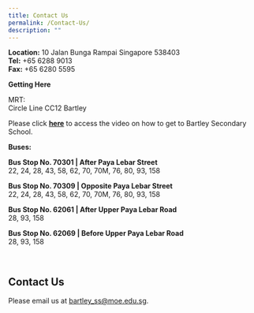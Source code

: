 ```yaml
---
title: Contact Us
permalink: /Contact-Us/
description: ""
---
```

**Location:** 10 Jalan Bunga Rampai Singapore 538403  
**Tel:** +65 6288 9013  
**Fax:** +65 6280 5595

**Getting Here**  
  
MRT:  
Circle Line CC12 Bartley

  
Please click [**here**](https://drive.google.com/file/d/1ArDI9Y4pgO6JVGieJ0Yt1gVoBgOTIGyp/view?ts=63a18764) to access the video on how to get to Bartley Secondary School.

  
**Buses:**  
  
**Bus Stop No. 70301 | After Paya Lebar Street**  
22, 24, 28, 43, 58, 62, 70, 70M, 76, 80, 93, 158

**Bus Stop No. 70309 | Opposite Paya Lebar Street**  
22, 24, 28, 43, 58, 62, 70, 70M, 76, 80, 93, 158  
  
**Bus Stop No. 62061 | After Upper Paya Lebar Road**  
28, 93, 158  
  
**Bus Stop No. 62069 | Before Upper Paya Lebar Road**  
28, 93, 158

   

Contact Us
----------

Please email us at bartley_ss@moe.edu.sg. 